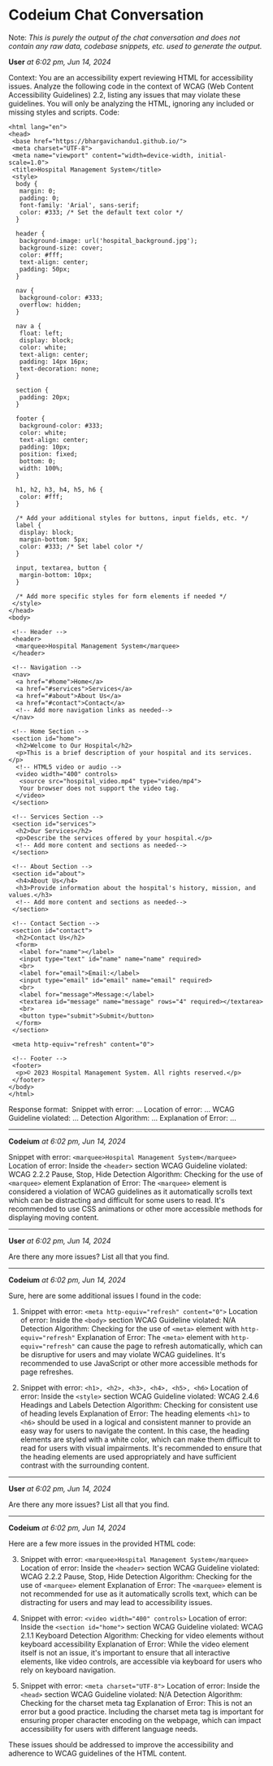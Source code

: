 # Codeium Chat Conversation

Note: _This is purely the output of the chat conversation and does not contain any raw data, codebase snippets, etc. used to generate the output._

**User** _at 6:02 pm, Jun 14, 2024_

Context: You are an accessibility expert reviewing HTML for accessibility issues. Analyze the following code in the context of WCAG (Web Content Accessibility Guidelines) 2.2, listing any issues that may violate these guidelines. You will only be analyzing the HTML, ignoring any included or missing styles and scripts.
Code: 
```<!DOCTYPE html>
<html lang="en">
<head>
 <base href="https://bhargavichandu1.github.io/">
 <meta charset="UTF-8">
 <meta name="viewport" content="width=device-width, initial-scale=1.0">
 <title>Hospital Management System</title>
 <style>
  body {
   margin: 0;
   padding: 0;
   font-family: 'Arial', sans-serif;
   color: #333; /* Set the default text color */
  }

  header {
   background-image: url('hospital_background.jpg');
   background-size: cover;
   color: #fff;
   text-align: center;
   padding: 50px;
  }

  nav {
   background-color: #333;
   overflow: hidden;
  }

  nav a {
   float: left;
   display: block;
   color: white;
   text-align: center;
   padding: 14px 16px;
   text-decoration: none;
  }

  section {
   padding: 20px;
  }

  footer {
   background-color: #333;
   color: white;
   text-align: center;
   padding: 10px;
   position: fixed;
   bottom: 0;
   width: 100%;
  }

  h1, h2, h3, h4, h5, h6 {
   color: #fff;
  }

  /* Add your additional styles for buttons, input fields, etc. */
  label {
   display: block;
   margin-bottom: 5px;
   color: #333; /* Set label color */
  }

  input, textarea, button {
   margin-bottom: 10px;
  }

  /* Add more specific styles for form elements if needed */
 </style>
</head>
<body>

 <!-- Header -->
 <header>
  <marquee>Hospital Management System</marquee>
 </header>

 <!-- Navigation -->
 <nav>
  <a href="#home">Home</a>
  <a href="#services">Services</a>
  <a href="#about">About Us</a>
  <a href="#contact">Contact</a>
  <!-- Add more navigation links as needed-->
 </nav>

 <!-- Home Section -->
 <section id="home">
  <h2>Welcome to Our Hospital</h2>
  <p>This is a brief description of your hospital and its services.</p>
  <!-- HTML5 video or audio -->
  <video width="400" controls>
   <source src="hospital_video.mp4" type="video/mp4">
   Your browser does not support the video tag.
  </video>
 </section>

 <!-- Services Section -->
 <section id="services">
  <h2>Our Services</h2>
  <p>Describe the services offered by your hospital.</p>
  <!-- Add more content and sections as needed-->
 </section>

 <!-- About Section -->
 <section id="about">
  <h4>About Us</h4>
  <h3>Provide information about the hospital's history, mission, and values.</h3>
  <!-- Add more content and sections as needed-->
 </section>

 <!-- Contact Section -->
 <section id="contact">
  <h2>Contact Us</h2>
  <form>
   <label for="name"></label>
   <input type="text" id="name" name="name" required>
   <br>
   <label for="email">Email:</label>
   <input type="email" id="email" name="email" required>
   <br>
   <label for="message">Message:</label>
   <textarea id="message" name="message" rows="4" required></textarea>
   <br>
   <button type="submit">Submit</button>
  </form>
 </section>

 <meta http-equiv="refresh" content="0">

 <!-- Footer -->
 <footer>
  <p>© 2023 Hospital Management System. All rights reserved.</p>
 </footer>
</body>
</html>
```
Response format: 
Snippet with error: …
Location of error: …
WCAG Guideline violated: …
Detection Algorithm: …
Explanation of Error: …

---

**Codeium** _at 6:02 pm, Jun 14, 2024_

Snippet with error: `<marquee>Hospital Management System</marquee>`
Location of error: Inside the `<header>` section
WCAG Guideline violated: WCAG 2.2.2 Pause, Stop, Hide
Detection Algorithm: Checking for the use of `<marquee>` element
Explanation of Error: The `<marquee>` element is considered a violation of WCAG guidelines as it automatically scrolls text which can be distracting and difficult for some users to read. It's recommended to use CSS animations or other more accessible methods for displaying moving content.

---

**User** _at 6:02 pm, Jun 14, 2024_

Are there any more issues? List all that you find.

---

**Codeium** _at 6:02 pm, Jun 14, 2024_

Sure, here are some additional issues I found in the code:

1. Snippet with error: `<meta http-equiv="refresh" content="0">`
   Location of error: Inside the `<body>` section
   WCAG Guideline violated: N/A
   Detection Algorithm: Checking for the use of `<meta>` element with `http-equiv="refresh"`
   Explanation of Error: The `<meta>` element with `http-equiv="refresh"` can cause the page to refresh automatically, which can be disruptive for users and may violate WCAG guidelines. It's recommended to use JavaScript or other more accessible methods for page refreshes.

2. Snippet with error: `<h1>, <h2>, <h3>, <h4>, <h5>, <h6>`
   Location of error: Inside the `<style>` section
   WCAG Guideline violated: WCAG 2.4.6 Headings and Labels
   Detection Algorithm: Checking for consistent use of heading levels
   Explanation of Error: The heading elements `<h1>` to `<h6>` should be used in a logical and consistent manner to provide an easy way for users to navigate the content. In this case, the heading elements are styled with a white color, which can make them difficult to read for users with visual impairments. It's recommended to ensure that the heading elements are used appropriately and have sufficient contrast with the surrounding content.

---

**User** _at 6:02 pm, Jun 14, 2024_

Are there any more issues? List all that you find.

---

**Codeium** _at 6:02 pm, Jun 14, 2024_

Here are a few more issues in the provided HTML code:

3. Snippet with error: `<marquee>Hospital Management System</marquee>`
   Location of error: Inside the `<header>` section
   WCAG Guideline violated: WCAG 2.2.2 Pause, Stop, Hide
   Detection Algorithm: Checking for the use of `<marquee>` element
   Explanation of Error: The `<marquee>` element is not recommended for use as it automatically scrolls text, which can be distracting for users and may lead to accessibility issues.

4. Snippet with error: `<video width="400" controls>`
   Location of error: Inside the `<section id="home">` section
   WCAG Guideline violated: WCAG 2.1.1 Keyboard
   Detection Algorithm: Checking for video elements without keyboard accessibility
   Explanation of Error: While the video element itself is not an issue, it's important to ensure that all interactive elements, like video controls, are accessible via keyboard for users who rely on keyboard navigation.

5. Snippet with error: `<meta charset="UTF-8">`
   Location of error: Inside the `<head>` section
   WCAG Guideline violated: N/A
   Detection Algorithm: Checking for the charset meta tag
   Explanation of Error: This is not an error but a good practice. Including the charset meta tag is important for ensuring proper character encoding on the webpage, which can impact accessibility for users with different language needs.

These issues should be addressed to improve the accessibility and adherence to WCAG guidelines of the HTML content.